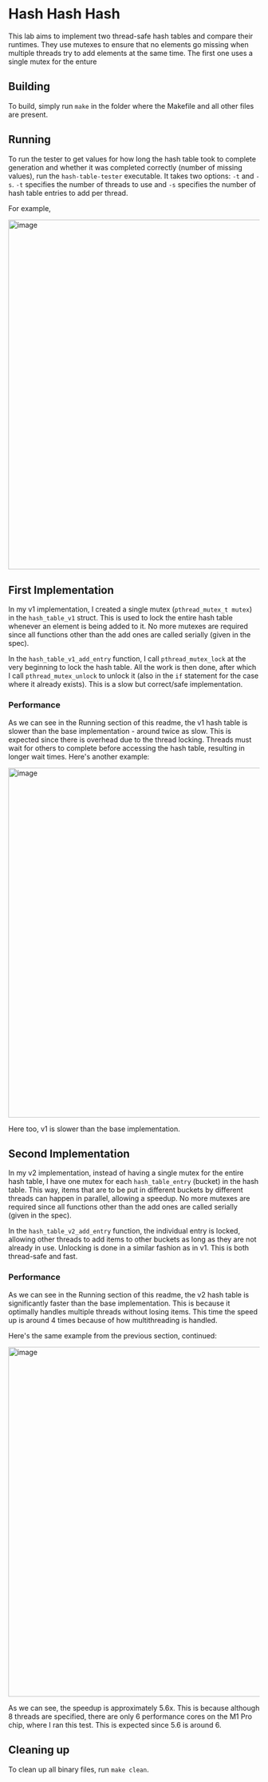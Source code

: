 # Hash Hash Hash
This lab aims to implement two thread-safe hash tables and compare their runtimes. They use mutexes to ensure that no elements go missing when multiple threads try to add elements at the same time. The first one uses a single mutex for the enture

## Building
To build, simply run `make` in the folder where the Makefile and all other files are present.

## Running
To run the tester to get values for how long the hash table took to complete generation and whether it was completed correctly (number of missing values), run the `hash-table-tester` executable. It takes two options: `-t` and `-s`. `-t` specifies the number of threads to use and `-s` specifies the number of hash table entries to add per thread.

For example,

<img width="700" alt="image" src="https://github.com/shlokj/cs111-lab3/assets/34567765/484a084b-c76a-429f-b4af-a076061e9715">

## First Implementation

In my v1 implementation, I created a single mutex (`pthread_mutex_t mutex`) in the `hash_table_v1` struct. This is used to lock the entire hash table whenever an element is being added to it. No more mutexes are required since all functions other than the add ones are called serially (given in the spec).

In the `hash_table_v1_add_entry` function, I call `pthread_mutex_lock` at the very beginning to lock the hash table. All the work is then done, after which I call `pthread_mutex_unlock` to unlock it (also in the `if` statement for the case where it already exists). This is a slow but correct/safe implementation.

### Performance

As we can see in the Running section of this readme, the v1 hash table is slower than the base implementation - around twice as slow. This is expected since there is overhead due to the thread locking. Threads must wait for others to complete before accessing the hash table, resulting in longer wait times. Here's another example:

<img width="700" alt="image" src="https://github.com/shlokj/cs111-lab3/assets/34567765/86f8a364-9504-4468-b3ad-01039051a0d1">

Here too, v1 is slower than the base implementation.

## Second Implementation
In my v2 implementation, instead of having a single mutex for the entire hash table, I have one mutex for each `hash_table_entry` (bucket) in the hash table. This way, items that are to be put in different buckets by different threads can happen in parallel, allowing a speedup. No more mutexes are required since all functions other than the add ones are called serially (given in the spec).

In the `hash_table_v2_add_entry` function, the individual entry is locked, allowing other threads to add items to other buckets as long as they are not already in use. Unlocking is done in a similar fashion as in v1. This is both thread-safe and fast.

### Performance

As we can see in the Running section of this readme, the v2 hash table is significantly faster than the base implementation. This is because it optimally handles multiple threads without losing items. This time the speed up is around 4 times because of how multithreading is handled.

Here's the same example from the previous section, continued:

<img width="700" alt="image" src="https://github.com/shlokj/cs111-lab3/assets/34567765/9a65421e-02fa-4c96-be94-5ad77682ad52">

As we can see, the speedup is approximately 5.6x. This is because although 8 threads are specified, there are only 6 performance cores on the M1 Pro chip, where I ran this test. This is expected since 5.6 is around 6.

## Cleaning up

To clean up all binary files, run `make clean`.


